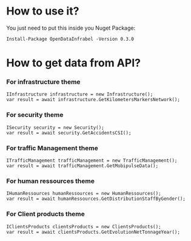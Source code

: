 
# How to use it?
You just need to put this inside you Nuget Package:
```
Install-Package OpenDataInfrabel -Version 0.3.0
```
# How to get data from API?
### For infrastructure theme
```
IInfrastructure infrastructure = new Infrastructure();
var result = await infrastructure.GetKilometersMarkersNetwork();
```
### For security theme
```
ISecurity security = new Security();
var result = await security.GetAccidentsCSI();
```
### For traffic Management theme
```
ITrafficManagement trafficManagement = new TrafficManagement();
var result = await trafficManagement.GetMobipulseData();
```
### For human ressources theme
```
IHumanRessources humanRessources = new HumanRessources();
var result = await humanRessources.GetDistributionStaffByGender();
```
### For Client products theme
```
IClientsProducts clientsProducts = new ClientsProducts();
var result = await clientsProducts.GetEvolutionNetTonnageYear();
```
